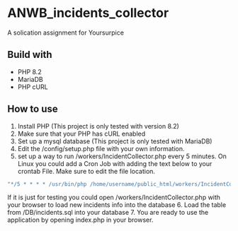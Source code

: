 # ANWB_incidents_collector

A solication assignment for Yoursurpice

## Build with 

* PHP 8.2
* MariaDB
* PHP cURL


## How to use 

1. Install PHP (This project is only tested with version 8.2)
2. Make sure that your PHP has cURL enabled 
3. Set up a mysql database (This project is only tested with MariaDB)
4. Edit the /config/setup.php file with your own information. 
5. set up a way to run /workers/IncidentCollector.php every 5 minutes.
   On Linux you could add a Cron Job with adding the text below to your crontab File. Make sure to edit the file location. 
```bash 
"*/5 * * * * /usr/bin/php /home/username/public_html/workers/IncidentCollector.php >/dev/null 2>&1"
```
If it is just for testing you could open /workers/IncidentCollector.php with your browser to load new incidents info into the database 
6. Load the table from /DB/incidents.sql into your database 
7. You are ready to use the application by opening index.php in your browser. 